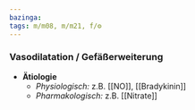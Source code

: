 ```yaml
---
bazinga: 
tags: m/m08, m/m21, f/⚙️
---
```

### Vasodilatation / Gefäßerweiterung
- **Ätiologie**
	- *Physiologisch:* z.B. [[NO]], [[Bradykinin]]
	- *Pharmakologisch:* z.B. [[Nitrate]]